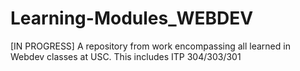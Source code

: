 # Learning-Modules_WEBDEV
[IN PROGRESS] A repository from work encompassing all learned in Webdev classes at USC. This includes ITP 304/303/301
